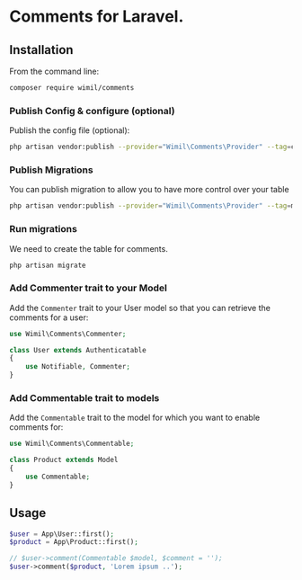 # Comments for Laravel.


## Installation

From the command line:

```bash
composer require wimil/comments
```

### Publish Config & configure (optional)

Publish the config file (optional):

```bash
php artisan vendor:publish --provider="Wimil\Comments\Provider" --tag=config
```

### Publish Migrations

You can publish migration to allow you to have more control over your table

```bash
php artisan vendor:publish --provider="Wimil\Comments\Provider" --tag=migrations
```

### Run migrations

We need to create the table for comments.

```bash
php artisan migrate
```

### Add Commenter trait to your Model

Add the `Commenter` trait to your User model so that you can retrieve the comments for a user:

```php
use Wimil\Comments\Commenter;

class User extends Authenticatable
{
    use Notifiable, Commenter;
}
```

### Add Commentable trait to models

Add the `Commentable` trait to the model for which you want to enable comments for:

```php
use Wimil\Comments\Commentable;

class Product extends Model
{
    use Commentable;
}
```

## Usage

``` php
$user = App\User::first();
$product = App\Product::first();

// $user->comment(Commentable $model, $comment = '');
$user->comment($product, 'Lorem ipsum ..');

```
